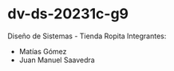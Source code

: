 # dv-ds-20231c-g9
Diseño de Sistemas - Tienda Ropita
Integrantes:
* Matías Gómez
* Juan Manuel Saavedra
